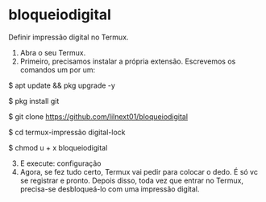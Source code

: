 # bloqueiodigital
Definir impressão digital no Termux. 



1. Abra o seu Termux. 
2. Primeiro, precisamos instalar a própria extensão. Escrevemos os comandos um por um:

$ apt update && pkg upgrade -y

$ pkg install git

$ git clone
https://github.com/lilnext01/bloqueiodigital

$ cd termux-impressão digital-lock

$ chmod u + x bloqueiodigital

3. E execute: configuração 
4. Agora, se fez tudo certo, Termux vai pedir para colocar o dedo. É só vc se registrar e pronto. Depois disso, toda vez que entrar no Termux, precisa-se desbloqueá-lo com uma impressão digital.

